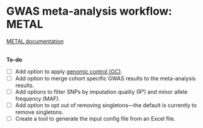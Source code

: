 # GWAS meta-analysis workflow: METAL
[METAL documentation](https://genome.sph.umich.edu/wiki/METAL_Documentation)<br><br>



**To-do**
- [ ] Add option to apply [genomic control (GC)](https://en.wikipedia.org/wiki/Genomic_control).
- [ ] Add option to merge cohort specific GWAS results to the meta-analysis results.
- [ ] Add options to filter SNPs by imputation quality (R²) and minor allele frequency (MAF).
- [ ] Add option to opt out of removing singletons—the default is currently to remove singletons. 
- [ ] Create a tool to generate the input config file from an Excel file. 
